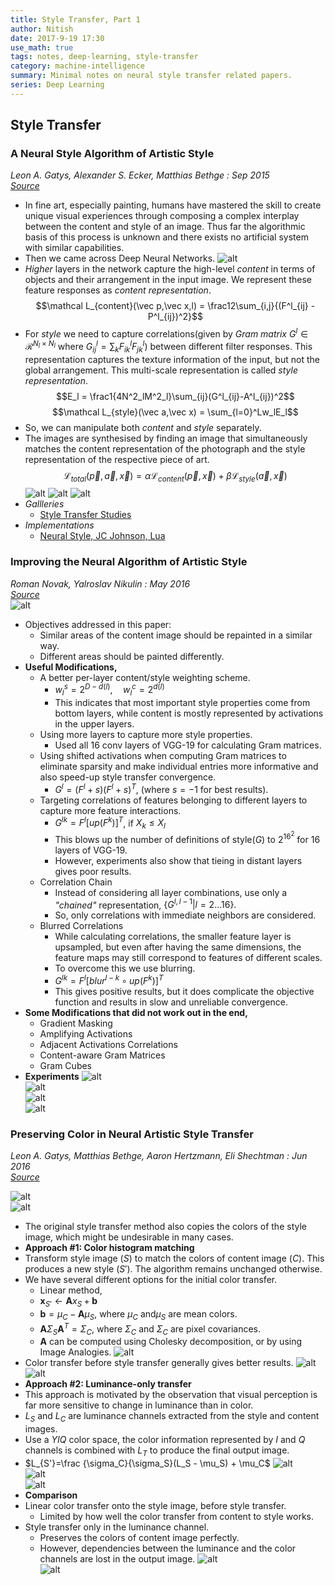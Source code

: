 ```yaml
---
title: Style Transfer, Part 1
author: Nitish
date: 2017-9-19 17:30
use_math: true
tags: notes, deep-learning, style-transfer
category: machine-intelligence
summary: Minimal notes on neural style transfer related papers.
series: Deep Learning
---
```


## Style Transfer

### <a name="style1"> </a> A Neural Style Algorithm of Artistic Style   
*Leon A. Gatys, Alexander S. Ecker, Matthias Bethge : Sep 2015*   
[*Source*](https://arxiv.org/abs/1508.06576)   

* In fine art, especially painting, humans have mastered the skill to create unique visual experiences through composing a complex interplay between the content and style of an image. Thus far the algorithmic basis of this process is unknown and there exists no artificial system with similar capabilities.
* Then we came across Deep Neural Networks.
![alt](/images/papers/styleTransfer1.jpg)
* *Higher* layers in the network capture the high-level *content* in terms of objects and their arrangement in the input image. We represent these feature responses as *content representation*.
$$\mathcal L_{content}(\vec p,\vec x,l) = \frac12\sum_{i,j}{(F^l_{ij} - P^l_{ij})^2}$$
* For *style* we need to capture correlations(given by *Gram matrix* $G^l \in \mathcal R^{N_l \times N_l}$ where $G^l_{ij} = \sum_kF^l_{ik}F^l_{jk}$) between different filter responses. This representation captures the texture information of the input, but not the global arrangement. This multi-scale representation is called *style representation*.
$$E_l = \frac1{4N^2_lM^2_l}\sum_{ij}(G^l_{ij}-A^l_{ij})^2$$
$$\mathcal L_{style}(\vec a,\vec x) = \sum_{l=0}^Lw_lE_l$$
* So, we can manipulate both *content* and *style* separately.
* The images are synthesised by finding an image that simultaneously matches the content representation of the photograph and the style representation of the respective piece of art.
$$\mathcal L_{total}(\vec p,\vec a,\vec x) = \alpha\mathcal L_{content}(\vec p,\vec x) + \beta\mathcal L_{style}(\vec a,\vec x)$$
![alt](/images/papers/styleTransfer2.jpg)
![alt](/images/papers/styleTransfer3.jpg)
![alt](/images/papers/styleTransfer4.jpg)
* *Gallleries*
    * [Style Transfer Studies](http://kylemcdonald.net/stylestudies/)
* *Implementations* 
    * [Neural Style, JC Johnson, Lua](https://github.com/jcjohnson/neural-style)


### <a name="style2"> </a> Improving the Neural Algorithm of Artistic Style
*Roman Novak, Yalroslav Nikulin : May 2016*   
[*Source*](https://arxiv.org/abs/1605.04603)   
![alt](/images/papers/improvedStyle1.jpg)   

* Objectives addressed in this paper:
    * Similar areas of the content image should be repainted in a similar way.
    * Different areas should be painted differently.
* **Useful Modifications,**
    * A better per-layer content/style weighting scheme.
        * $w_l^s = 2^{D-d(l)},\quad w_l^c=2^{d(l)}$
        * This indicates that most important style properties come from bottom layers, while content is mostly represented by activations in the upper layers. 
    * Using more layers to capture more style properties.
        * Used all 16 conv layers of VGG-19 for calculating Gram matrices.         
    * Using shifted activations when computing Gram matrices to eliminate sparsity and make individual entries more informative and also speed-up style transfer convergence.
        * $G^l=(F^l+s)(F^l+s)^T$, (where $s=-1$ for best results).
    * Targeting correlations of features belonging to different layers to capture more feature interactions.
        * $G^{lk}=F^l[up(F^k)]^T$, if $X_k \leq X_l$
        * This blows up the number of definitions of style($G$) to $2^{16^2}$ for 16 layers of VGG-19.
        * However, experiments also show that tieing in distant layers gives poor results.
    * Correlation Chain
        * Instead of considering all layer combinations, use only a *"chained"* representation, $\{G^{l,l-1}|l=2...16\}.$
        * So, only correlations with immediate neighbors are considered.  
    * Blurred Correlations
        * While calculating correlations, the smaller feature layer is upsampled, but even after having the same dimensions, the feature maps may still correspond to features of different scales. 
        * To overcome this we use blurring.
        * $G^{lk}=F^l[blur^{l-k}\circ up(F^k)]^T$
        * This gives positive results, but it does complicate the objective function and results in slow and unreliable convergence.
* **Some Modifications that did not work out in the end,**
    * Gradient Masking
    * Amplifying Activations
    * Adjacent Activations Correlations
    * Content-aware Gram Matrices
    * Gram Cubes
* **Experiments**
![alt](/images/papers/improvedStyle2.jpg)   
![alt](/images/papers/improvedStyle3.jpg)   
![alt](/images/papers/improvedStyle4.jpg)   
![alt](/images/papers/improvedStyle5.jpg)   

### <a name="style3"> </a> Preserving Color in Neural Artistic Style Transfer   
*Leon A. Gatys, Matthias Bethge, Aaron Hertzmann, Eli Shechtman : Jun 2016*   
[*Source*](https://arxiv.org/abs/1606.05897)   

![alt](/images/papers/colorTransfer1.jpg)   
![alt](/images/papers/colorTransfer2.jpg)   

* The original style transfer method also copies the colors of the style image, which might be undesirable in many cases.
* **Approach #1: Color histogram matching**
* Transform style image $(S)$ to match the colors of content image $(C)$. This produces a new style $(S')$. The algorithm remains unchanged otherwise.
* We have several different options for the initial color transfer.
    * Linear method,
    * $\mathbf x_{S'}\leftarrow \mathbf Ax_S+\mathbf b$   
    * $\mathbf b=\mu_C- \mathbf A\mu_S$, where $\mu_C$ and$\mu_S$ are mean colors. 
    * $\mathbf A\Sigma_S \mathbf A^T=\Sigma_C$, where $\Sigma_C$ and $\Sigma_C$ are pixel covariances.
    * $\mathbf A$ can be computed using Cholesky decomposition, or by using Image Analogies.
![alt](/images/papers/colorTransfer3.jpg)   
* Color transfer before style transfer generally gives better results.
![alt](/images/papers/colorTransfer4.jpg)   
![alt](/images/papers/colorTransfer5.jpg)   
* **Approach #2: Luminance-only transfer**
* This approach is motivated by the observation that visual perception is far more sensitive to change in luminance than in color.
* $L_S$ and $L_C$ are luminance channels extracted from the style and content images. 
* Use a *YIQ* color space, the color information represented by *I* and *Q* channels is combined with $L_T$ to produce the final output image.
* $L_{S'}=\frac {\sigma_C}{\sigma_S}(L_S - \mu_S) + \mu_C$
![alt](/images/papers/colorTransfer6.jpg)   
![alt](/images/papers/colorTransfer7.jpg)   
![alt](/images/papers/colorTransfer8.jpg)   
* **Comparison**
* Linear color transfer onto the style image, before style transfer.
    * Limited by how well the color transfer from content to style works.
* Style transfer only in the luminance channel.
    * Preserves the colors of content image perfectly.
    * However, dependencies between the luminance and the color channels are lost in the output image.
![alt](/images/papers/colorTransfer9.jpg)   
![alt](/images/papers/colorTransfer10.jpg)   

